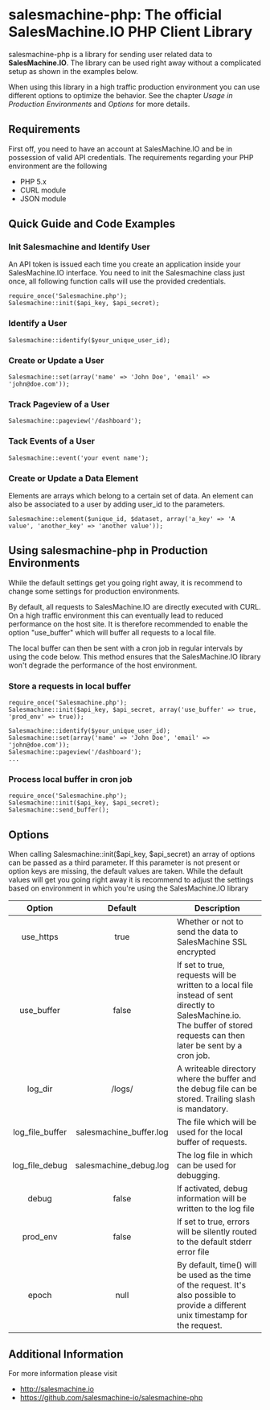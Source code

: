 salesmachine-php: The official SalesMachine.IO PHP Client Library
====================================================================

salesmachine-php is a library for sending user related data to **SalesMachine.IO**.
The library can be used right away without a complicated setup as shown in the examples below.

When using this library in a high traffic production environment you can use different options to optimize the behavior. See the chapter *Usage in Production Environments* and *Options* for more details.

## Requirements
First off, you need to have an account at SalesMachine.IO and be in possession of valid API credentials.
The requirements regarding your PHP environment are the following
* PHP 5.x 
* CURL module
* JSON module

## Quick Guide and Code Examples
### Init Salesmachine and Identify User
An API token is issued each time you create an application inside your SalesMachine.IO interface. You need to init the Salesmachine class just once, all following function calls will use the provided credentials.

    require_once('Salesmachine.php');
    Salesmachine::init($api_key, $api_secret);    

### Identify a User

    Salesmachine::identify($your_unique_user_id);

### Create or Update a User

    Salesmachine::set(array('name' => 'John Doe', 'email' => 'john@doe.com'));

### Track Pageview of a User
    Salesmachine::pageview('/dashboard');

### Tack Events of a User
    Salesmachine::event('your event name');

### Create or Update a Data Element
Elements are arrays which belong to a certain set of data. An element can also be associated to a user by adding user_id to the parameters.

    Salesmachine::element($unique_id, $dataset, array('a_key' => 'A value', 'another_key' => 'another value'));

## Using salesmachine-php in Production Environments
While the default settings get you going right away, it is recommend to change some settings for production environments.

By default, all requests to SalesMachine.IO are directly executed with CURL. On a high traffic environment this can eventually lead to reduced performance on the host site. 
It is therefore recommended to enable the option "use_buffer" which will buffer all requests to a local file.

The local buffer can then be sent with a cron job in regular intervals by using the code below. This method ensures that the SalesMachine.IO library won't degrade the performance of the host environment.
  
### Store a requests in local buffer

    require_once('Salesmachine.php');
    Salesmachine::init($api_key, $api_secret, array('use_buffer' => true, 'prod_env' => true));    

    Salesmachine::identify($your_unique_user_id);
    Salesmachine::set(array('name' => 'John Doe', 'email' => 'john@doe.com'));
    Salesmachine::pageview('/dashboard');
    ...

### Process local buffer in cron job

    require_once('Salesmachine.php');
    Salesmachine::init($api_key, $api_secret);    
    Salesmachine::send_buffer();

## Options
When calling Salesmachine::init($api_key, $api_secret) an array of options can be passed as a third parameter. 
If this parameter is not present or option keys are missing, the default values are taken. While the default values will get you going right away it is recommend to adjust the settings based on environment in which you're using the SalesMachine.IO library

|Option | Default | Description
|:------------:|:-------------:| ----- |
|use_https | true | Whether or not to send the data to SalesMachine SSL encrypted
|use_buffer | false | If set to true, requests will be written to a local file instead of sent directly to SalesMachine.io. The buffer of stored requests can then later be sent by a cron job.
|log_dir | /logs/ |A writeable directory where the buffer and the debug file can be stored. Trailing slash is mandatory.
|log_file_buffer | salesmachine_buffer.log | The file which will be used for the local buffer of requests.
|log_file_debug | salesmachine_debug.log | The log file in which can be used for debugging.
|debug | false | If activated, debug information will be written to the log file
|prod_env |false | If set to true, errors will be silently routed to the default stderr error file
|epoch | null | By default, time() will be used as the time of the request. It's also possible to provide a different unix timestamp for the request.

## Additional Information

For more information please visit 

* http://salesmachine.io
* https://github.com/salesmachine-io/salesmachine-php



